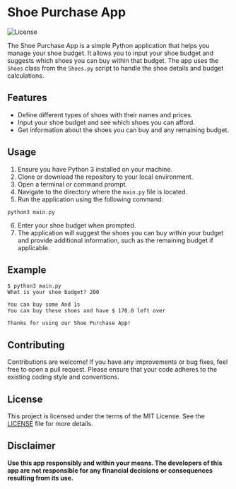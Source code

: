 # Shoe Purchase App

![License](https://img.shields.io/badge/license-MIT-blue)

The Shoe Purchase App is a simple Python application that helps you manage your shoe budget. It allows you to input your shoe budget and suggests which shoes you can buy within that budget. The app uses the `Shoes` class from the `Shoes.py` script to handle the shoe details and budget calculations.

## Features

- Define different types of shoes with their names and prices.
- Input your shoe budget and see which shoes you can afford.
- Get information about the shoes you can buy and any remaining budget.

## Usage

1. Ensure you have Python 3 installed on your machine.
2. Clone or download the repository to your local environment.
3. Open a terminal or command prompt.
4. Navigate to the directory where the `main.py` file is located.
5. Run the application using the following command:

```
python3 main.py
```

6. Enter your shoe budget when prompted.
7. The application will suggest the shoes you can buy within your budget and provide additional information, such as the remaining budget if applicable.

## Example

```
$ python3 main.py
What is your shoe budget? 200

You can buy some And 1s
You can buy these shoes and have $ 170.0 left over

Thanks for using our Shoe Purchase App!
```

## Contributing

Contributions are welcome! If you have any improvements or bug fixes, feel free to open a pull request. Please ensure that your code adheres to the existing coding style and conventions.

## License

This project is licensed under the terms of the MIT License. See the [LICENSE](LICENSE) file for more details.

## Disclaimer

**Use this app responsibly and within your means. The developers of this app are not responsible for any financial decisions or consequences resulting from its use.**
